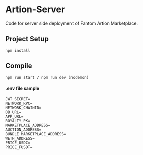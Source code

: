# Artion-Server
Code for server side deployment of Fantom Artion Marketplace.

## Project Setup
```
npm install 
```

## Compile
```
npm run start / npm run dev (nodemon)
```

#### .env file sample
```
JWT_SECRET=
NETWORK_RPC=
NETWORK_CHAINID=
DB_URL=
APP_URL=
ROYALTY_PK=
MARKETPLACE_ADDRESS=
AUCTION_ADDRESS=
BUNDLE_MARKETPLACE_ADDRESS=
WETH_ADDRESS=
PRICE_USDC=
PRICE_FUSDT=

```
